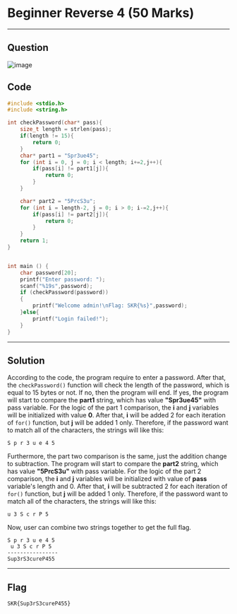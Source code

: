 # Beginner Reverse 4 (50 Marks)

---
## Question
![image](https://github.com/user-attachments/assets/cf173328-ca70-4bb1-b532-db59c8a398b9)

## Code
```c
#include <stdio.h>
#include <string.h>

int checkPassword(char* pass){
	size_t length = strlen(pass);
	if(length != 15){
		return 0;
	}
	char* part1 = "Spr3ue45";
	for (int i = 0, j = 0; i < length; i+=2,j++){
		if(pass[i] != part1[j]){
			return 0;
		}
	}

	char* part2 = "5PrcS3u";
	for (int i = length-2, j = 0; i > 0; i-=2,j++){
		if(pass[i] != part2[j]){
			return 0;
		}
	}
	return 1;
}


int main () {
	char password[20];
	printf("Enter password: ");
	scanf("%19s",password);
	if (checkPassword(password))
	{
		printf("Welcome admin!\nFlag: SKR{%s}",password);
	}else{
		printf("Login failed!");
	}
}
```

---
## Solution
According to the code, the program require to enter a password. After that, the `checkPassword()` function will check the length of the password, which is equal to 15 bytes or not.
If no, then the program will end. If yes, the program will start to compare the **part1** string, which has value **"Spr3ue45"** with pass variable. 
For the logic of the part 1 comparison, the **i** and **j** variables will be initialized with value **0**. After that, **i** will be added 2 for each iteration of `for()` function, but **j** will be added 1 only.
Therefore, if the password want to match all of the characters, the strings will like this:
```text
S p r 3 u e 4 5
```

Furthermore, the part two comparison is the same, just the addition change to subtraction. The program will start to compare the **part2** string, which has value **"5PrcS3u"** with pass variable. 
For the logic of the part 2 comparison, the **i** and **j** variables will be initialized with value of **pass** variable's length and 0. After that, **i** will be subtracted 2 for each iteration of `for()` function, but **j** will be added 1 only.
Therefore, if the password want to match all of the characters, the strings will like this:
```text
u 3 S c r P 5
```

Now, user can combine two strings together to get the full flag.
```text
S p r 3 u e 4 5
 u 3 S c r P 5
----------------
Sup3rS3cureP455
```

---
## Flag
```
SKR{Sup3rS3cureP455}
```
